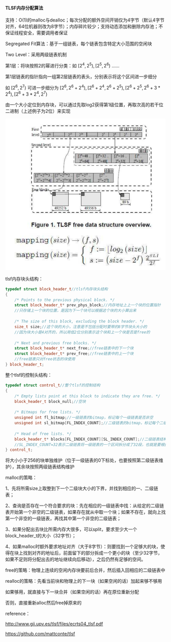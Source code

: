 #### TLSF内存分配算法

支持：O(1)的malloc与dealloc；每次分配的额外空间开销仅为4字节（默认4字节对齐，64位机器则改为8字节）；内存碎片较少；支持动态添加和删除内存池；不保证线程安全，需要调用者保证

Segregated Fit算法：基于一组链表，每个链表包含特定大小范围的空闲块

Two Level：采用两级链表机制

第1层：将块按照2的幂进行分类：如 $[2^4,2^5),[2^5,2^6)$ ……

第1层链表的指针指向一组第2层链表的表头，分别表示将这个区间进一步细分

如 $[2^6,2^7)$ 可进一步细分为 $[2^6,2^6+2^4),[2^6+2^4,2^6+2^5),[2^6+2^5,2^6+3*2^4),[2^6+3*2^4,2^7)$

由一个大小定位到内存块，可以通过先取log2获得第1级位置，再取次高的若干位二进制（上述例子为2位）来实现



![tlsf](pic\tlsf.png)



tlsf内存块头结构：

```cpp
typedef struct block_header_t//tlsf内存块头结构
{
	/* Points to the previous physical block. */
	struct block_header_t* prev_phys_block;//内存地址上上一个块的位置指针
	//只存储上一个块的位置，是因为下一个块可以根据这个块的大小算出来

	/* The size of this block, excluding the block header. */
	size_t size;//这个块的大小，注意是不包括分配时要带的8字节块头大小的
	//因为块大小是4对齐的，所以用低2位分别表示这个块和上一个块是否是free的

	/* Next and previous free blocks. */
	struct block_header_t* next_free;//free链表中的下一个块
	struct block_header_t* prev_free;//free链表中的上一个块
	//free链表只对free状态的块使用
} block_header_t;
```



整个tlsf的控制头结构：

```cpp
typedef struct control_t//整个tlsf的控制结构
{
	/* Empty lists point at this block to indicate they are free. */
	block_header_t block_null;//空块

	/* Bitmaps for free lists. */
	unsigned int fl_bitmap;//一级链表的bitmap，标记每个一级链表是否非空
	unsigned int sl_bitmap[FL_INDEX_COUNT];//二级链表的bitmap，标记每个二级链表是否非空

	/* Head of free lists. */
	block_header_t* blocks[FL_INDEX_COUNT][SL_INDEX_COUNT];//二级链表结构
    //SL_INDEX_COUNT=32表示二级链表将一级链表的一个区间拆分成了32段，也就是要根据最高位后的5个二进制位来判断
} control_t;
```



将大小小于256的块单独维护（位于一级链表的0下标处，也要按照第二级链表维护），其余块按照两级链表结构维护



malloc的策略：

1、先将所需size上取整到下一个二级块大小的下界，并找到相应的一、二级链表；

2、查询是否存在一个符合要求的块：先在相应的一级链表中找：从给定的二级链表开始第一个非空的二级链表，如果存在就从中取一个块；如果不存在，就向上找第一个非空的一级链表，再找其中第一个非空的二级链表；

3、如果分配出去块比所需内存大很多，可以split，要求至少大一个block_header_t的大小（32字节）；

4、如果malloc时额外要求地址对齐（大于8字节）：则要找到一个足够大的块，使得在块上找到对齐的地址后，前面留下的部分拆成一个更小的块（至少32字节，如果不足则将分配出去的地址继续向后移动），之后仍然有足够的空间。



free的策略：物理上连续的空闲内存块要前后合并，然后插入回相应的二级链表中



realloc的策略：先看当前块和物理上的下一块（如果空闲的话）加起来够不够用

如果够用，就直接与下一块合并（如果空闲的话）再在原位重新分配

否则，直接重新alloc然后free掉原来的



reference：

http://www.gii.upv.es/tlsf/files/ecrts04_tlsf.pdf

https://github.com/mattconte/tlsf